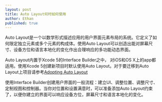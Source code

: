 ```yaml
---
layout: post
title: Auto Layout何时如何使用
author: Ethan
published: true
---
```


Auto Layout是一个以数学形式描述应用的用户界面元素布局的系统。它定义了如何限定独立元素或多个元素的构成体。使用Auto Layout可以创造出能对屏幕尺寸、设备方位和语言本地化的变化作出合理响应的多功能动态界面。

Auto Layout内置于Xcode 5的Interface Builder之中， 对iOS和OS X上的app都适用。使用Xcode 5创建新项目时默认使用Auto Layout。对于要迁移到Auto Layout上项目请参考[Adopting Auto Layout](https://developer.apple.com/library/ios/documentation/UserExperience/Conceptual/AutolayoutPG/AdoptingAutoLayout/AdoptingAutoLayout.html)

使用Interface Builder创建用户界面的一般流程：建立UI、调整位置、调整尺寸、定制视图和控制器。当你对位置和设置满意时，可以准备添加Auto Layout约束了，以便你建立的界面可以响应设备方位，屏幕尺寸和语言本地化的变化。